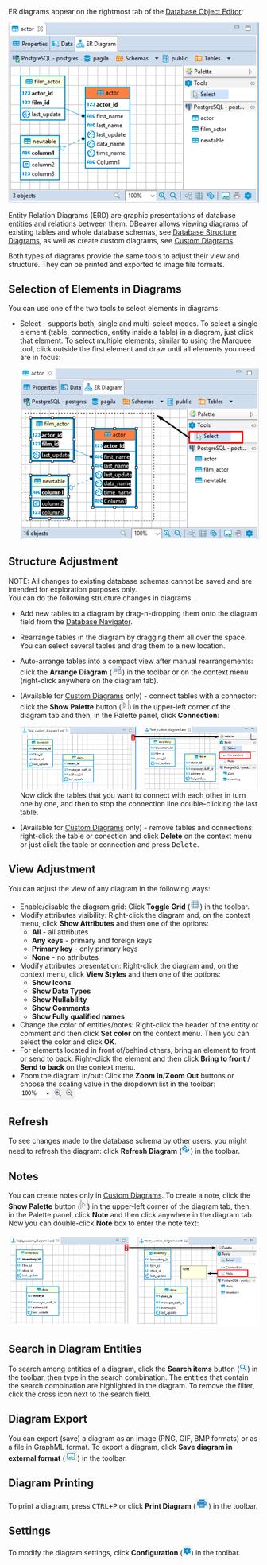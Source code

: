 ER diagrams appear on the rightmost tab of the [Database Object Editor](../Database-Object-Editor):

![](images/ug/ER-Diagrams-Editor.png)

Entity Relation Diagrams (ERD) are graphic presentations of database entities and relations between them. DBeaver allows viewing diagrams of existing tables and whole database schemas, see [Database Structure Diagrams](../Database-Structure-Diagrams), as well as create custom diagrams, see
[Custom Diagrams](../Custom-Diagrams).

Both types of diagrams provide the same tools to adjust their view and structure. They can be printed and exported to image file formats.

## Selection of Elements in Diagrams
You can use one of the two tools to select elements in diagrams:
* Select – supports both, single and multi-select modes. To select a single element (table, connection, entity inside a table) in a diagram, just click that element. To select multiple elements, similar to using the Marquee tool, click outside the first element and draw until all elements you need are in focus:  

  ![](images/ug/ERD-Select-tool.png)
  
## Structure Adjustment
NOTE: All changes to existing database schemas cannot be saved and are intended for exploration purposes only.  
You can do the following structure changes in diagrams.
*  Add new tables to a diagram by drag-n-dropping them onto the diagram field from the [Database Navigator](../Database-Navigator).
*  Rearrange tables in the diagram by dragging them all over the space. You can select several tables and drag them to a new location.
*  Auto-arrange tables into a compact view after manual rearrangements: click the **Arrange Diagram** (![](images/ug/Arrange-diagrams.png)) in the toolbar or on the context menu (right-click anywhere on the diagram tab).
*  (Available for [Custom Diagrams](../Custom-Diagrams) only) - connect tables with a connector: click the **Show Palette** button (![](images/ug/Show-pallette-icon.png)) in the upper-left corner of the diagram tab and then, in the Palette panel, click **Connection**:

   ![](images/ug/ERD-Connections.png)
   Now click the tables that you want to connect with each other in turn one by one, and then to stop the connection line double-clicking the last table.  
*  (Available for [Custom Diagrams](../Custom-Diagrams) only) - remove tables and connections: right-click the table or conection and click **Delete** on the context menu or just click the table or connection and press <kbd>Delete</kbd>.

## View Adjustment
You can adjust the view of any diagram in the following ways:
* Enable/disable the diagram grid: Click **Toggle Grid** (![](images/ug/Toggle-grid.png)) in the toolbar.
* Modify attributes visibility: Right-click the diagram and, on the context menu, click **Show Attributes** and then one of the options:
  - **All** - all attributes  
  - **Any keys** - primary and foreign keys  
  - **Primary key** - only primary keys  
  - **None** - no attributes  
* Modify attributes presentation: Right-click the diagram and, on the context menu, click **View Styles** and then one of the options:
  - **Show Icons**
  - **Show Data Types**
  - **Show Nullability**
  - **Show Comments**
  - **Show Fully qualified names**
* Change the color of entities/notes: Right-click the header of the entity or comment and then click **Set color** on the context menu. Then you can select the color and click **OK**. 
* For elements located in front of/behind others, bring an element to front or send to back: Right-click the element and then click **Bring to front** / **Send to back** on the context menu.
* Zoom the diagram in/out: Click the **Zoom In**/**Zoom Out** buttons or choose the scaling value in the dropdown list in the toolbar: ![](images/ug/ERD-zoom.png)

## Refresh
To see changes made to the database schema by other users, you might need to refresh the diagram: click **Refresh Diagram** (![](images/ug/Refresh-projects-icon.png)) in the toolbar.

## Notes
You can create notes only in [Custom Diagrams](../Custom-Diagrams). To create a note, click the **Show Palette** button (![](images/ug/Show-pallette-icon.png)) in the upper-left corner of the diagram tab, then, in the Palette panel, click **Note** and then click anywhere in the diagram tab. Now you can double-click **Note** box to enter the note text:

![](images/ug/ERD-Notes.png)

## Search in Diagram Entities
To search among entities of a diagram, click the **Search items** button (![](images/ug/Search-icon.png)) in the toolbar, then type in the search combination. The entities that contain the search combination are highlighted in the diagram.
To remove the filter, click the cross icon next to the search field.


## Diagram Export
You can export (save) a diagram as an image (PNG, GIF, BMP formats) or as a file in GraphML format. To export a diagram, click **Save diagram in external format** (![](images/ug/ERD-Export.png)) in the toolbar.

## Diagram Printing
To print a diagram, press <kbd>CTRL+P</kbd> or click **Print Diagram** (![](images/ug/Print-icon.png)) in the toolbar.

## Settings
To modify the diagram settings, click **Configuration** (![](images/ug/Configure-columns-visibility-icon.png)) in the toolbar.

